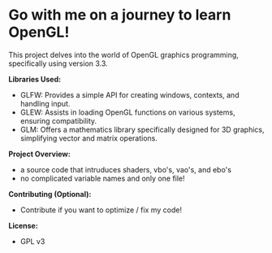 # Go with me on a journey to learn OpenGL!

This project delves into the world of OpenGL graphics programming, specifically using version 3.3.

**Libraries Used:**

* GLFW: Provides a simple API for creating windows, contexts, and handling input.
* GLEW: Assists in loading OpenGL functions on various systems, ensuring compatibility.
* GLM: Offers a mathematics library specifically designed for 3D graphics, simplifying vector and matrix operations.

**Project Overview:**

* a source code that intruduces shaders, vbo's, vao's, and ebo's
* no complicated variable names and only one file!

**Contributing (Optional):**

* Contribute if you want to optimize / fix my code!

**License:**

* GPL v3
